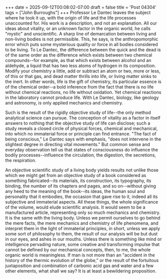 +++
date = 2025-09-12T00:08:02-07:00
draft = false
title = 'Post 04304'
tags = ["John Burroughs"]
+++
Professor Le Dantec leaves the subject where he took it up, with the origin of life and the life processes unaccounted for. His work is a description, and not an explanation. All our ideas about vitality, or an unknown factor in the organic world, he calls "mystic" and unscientific. A sharp line of demarcation between living and non-living bodies is not permissible. This, he says, is the anthropomorphic error which puts some mysterious quality or force in all bodies considered to be living. To Le Dantec, the difference between the quick and the dead is of the same order as the difference which exists between two chemical compounds--for example, as that which exists between alcohol and an aldehyde, a liquid that has two less atoms of hydrogen in its composition. Modify your chemistry a little, add or subtract an atom or two, more or less, of this or that gas, and dead matter thrills into life, or living matter sinks to the inert. In other words, life is the gift of chemistry, its particular essence is of the chemical order--a bold inference from the fact that there is no life without chemical reactions, no life without oxidation. Yet chemical reactions in the laboratory cannot produce life. With Le Dantec, biology, like geology and astronomy, is only applied mechanics and chemistry.

Such is the result of the rigidly objective study of life--the only method analytical science can pursue. The conception of vitality as a factor in itself answers to nothing that the objective study of life can disclose; such a study reveals a closed circle of physical forces, chemical and mechanical, into which no immaterial force or principle can find entrance. "The fact of being conscious," Le Dantec says with emphasis, "does not intervene in the slightest degree in directing vital movements." But common sense and everyday observation tell us that states of consciousness do influence the bodily processes--influence the circulation, the digestion, the secretions, the respiration.

An objective scientific study of a living body yields results not unlike those which we might get from an objective study of a book considered as something fabricated--its materials, its construction, its typography, its binding, the number of its chapters and pages, and so on--without giving any heed to the meaning of the book--its ideas, the human soul and personality that it embodies, the occasion that gave rise to it, indeed all its subjective and immaterial aspects. All these things, the whole significance of the volume, would elude scientific analysis. It would seem to be a manufactured article, representing only so much mechanics and chemistry. It is the same with the living body. Unless we permit ourselves to go behind the mere facts, the mere mechanics and chemistry of life phenomena, and interpret them in the light of immaterial principles, in short, unless we apply some sort of philosophy to them, the result of our analysis will be but dust in our eyes, and ashes in our mouths. Unless there is something like mind or intelligence pervading nature, some creative and transforming impulse that cannot be defined by our mechanical concepts, then, to me, the whole organic world is meaningless. If man is not more than an "accident in the history of the thermic evolution of the globe," or the result of the fortuitous juxtaposition and combination of carbonic acid gas and water and a few other elements, what shall we say? It is at least a bewildering proposition.
